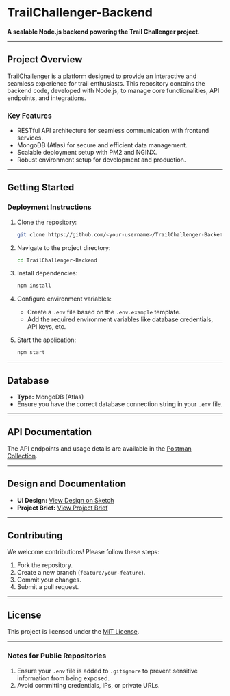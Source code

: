 # **TrailChallenger-Backend**  
**A scalable Node.js backend powering the Trail Challenger project.**

---

## **Project Overview**  
TrailChallenger is a platform designed to provide an interactive and seamless experience for trail enthusiasts. This repository contains the backend code, developed with Node.js, to manage core functionalities, API endpoints, and integrations.

### **Key Features**  
- RESTful API architecture for seamless communication with frontend services.  
- MongoDB (Atlas) for secure and efficient data management.  
- Scalable deployment setup with PM2 and NGINX.  
- Robust environment setup for development and production.  

---

## **Getting Started**  

### **Deployment Instructions**  
1. Clone the repository:  
   ```bash
   git clone https://github.com/<your-username>/TrailChallenger-Backend.git
   ```  
2. Navigate to the project directory:  
   ```bash
   cd TrailChallenger-Backend
   ```  
3. Install dependencies:  
   ```bash
   npm install
   ```  
4. Configure environment variables:  
   - Create a `.env` file based on the `.env.example` template.  
   - Add the required environment variables like database credentials, API keys, etc.

5. Start the application:  
   ```bash
   npm start
   ```  

---

## **Database**  
- **Type:** MongoDB (Atlas)  
- Ensure you have the correct database connection string in your `.env` file.  

---

## **API Documentation**  
The API endpoints and usage details are available in the [Postman Collection](https://www.getpostman.com/collections/496a6dd6e19daaf7418e).  

---

## **Design and Documentation**  
- **UI Design:** [View Design on Sketch](https://www.sketch.com/s/595d3f8d-8b04-4208-a3cc-cae60d2fbebe)  
- **Project Brief:** [View Project Brief](https://docs.google.com/document/d/1ninV6NLIdkR3LHS4epbEedmfRcT_GmRESDinboRL738)  

---

## **Contributing**  
We welcome contributions! Please follow these steps:  
1. Fork the repository.  
2. Create a new branch (`feature/your-feature`).  
3. Commit your changes.  
4. Submit a pull request.  

---

## **License**  
This project is licensed under the [MIT License](LICENSE).  

---

### **Notes for Public Repositories**  
1. Ensure your `.env` file is added to `.gitignore` to prevent sensitive information from being exposed.  
2. Avoid committing credentials, IPs, or private URLs.  
